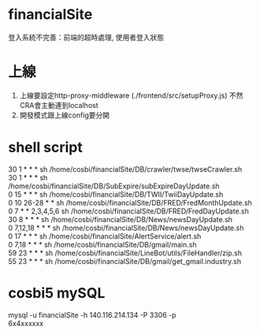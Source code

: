# financialSite
登入系統不完善：前端的超時處理, 使用者登入狀態

# 上線
1. 上線要設定http-proxy-middleware (./frontend/src/setupProxy.js) 不然CRA會主動連到localhost
2. 開發模式跟上線config要分開

# shell script
30 1 * * * sh /home/cosbi/financialSite/DB/crawler/twse/twseCrawler.sh  
30 1 * * * sh /home/cosbi/financialSite/DB/SubExpire/subExpireDayUpdate.sh  
0 15 * * * sh /home/cosbi/financialSite/DB/TWII/TwiiDayUpdate.sh  
0 10 26-28 * * sh /home/cosbi/financialSite/DB/FRED/FredMonthUpdate.sh  
0 7 * * 2,3,4,5,6 sh /home/cosbi/financialSite/DB/FRED/FredDayUpdate.sh  
30 8 * * * sh /home/cosbi/financialSite/DB/News/newsDayUpdate.sh  
0 7,12,18 * * * sh /home/cosbi/financialSite/DB/News/newsDayUpdate.sh  
0 17 * * * sh /home/cosbi/financialSite/AlertService/alert.sh  
0 7,18 * * * sh /home/cosbi/financialSite/DB/gmail/main.sh  
59 23 * * * sh /home/cosbi/financialSite/LineBot/utils/FileHandler/zip.sh  
55 23 * * * sh /home/cosbi/financialSite/DB/gmail/get_gmail.industry.sh

# cosbi5 mySQL
mysql -u financialSite -h 140.116.214.134 -P 3306 -p  
6x4xxxxxx